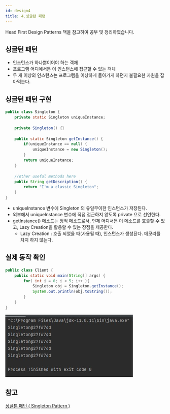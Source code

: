 ```yaml
---
id: design4
title: 4.싱글턴 패턴
---
```


Head First Design Patterns 책을 참고하여 공부 및 정리하였습니다.

## 싱글턴 패턴
- 인스턴스가 하나뿐이어야 하는 객체
- 프로그램 어디에서든 이 인스턴스에 접근할 수 있는 객체
- 두 개 이상의 인스턴스는 프로그램을 이상하게 돌아가게 하던지 불필요한 자원을 잡아먹는다.

## 싱글턴 패턴 구현
```java
public class Singleton {
    private static Singleton uniqueInstance;

    private Singleton() {}

    public static Singleton getInstance() {
        if(uniqueInstance == null) {
            uniqueInstance = new Singleton();
        }
        return uniqueInstance;
    }

    //other useful methods here
    public String getDescription() {
        return "I'm a classic Singleton";
    }
}
```
- uniqueInstance 변수에 Singleton 의 유일무이한 인스턴스가 저장된다.
- 외부에서 uniqueInstance 변수에 직접 접근하지 않도록 private 으로 선언한다.
- getInstance() 메소드는 정적 메소드로서, 언제 어디서든 이 메소드를 호출할 수 있고, Lazy Creation을 활용할 수 있는 장점을 제공한다.
    - Lazy Creation : 호출 되었을 때(사용될 때), 인스턴스가 생성된다. 메모리를 차지 하지 않는다.



## 실제 동작 확인
```java
public class Client {
    public static void main(String[] args) {
        for( int i = 0; i < 5; i++ ){
            Singleton obj = Singleton.getInstance();
            System.out.println(obj.toString());
        }
    }
}
```
![img](./img/4-1.JPG)

## 참고
[싱글톤 패턴 ( Singleton Pattern )](https://victorydntmd.tistory.com/293?category=719467)
